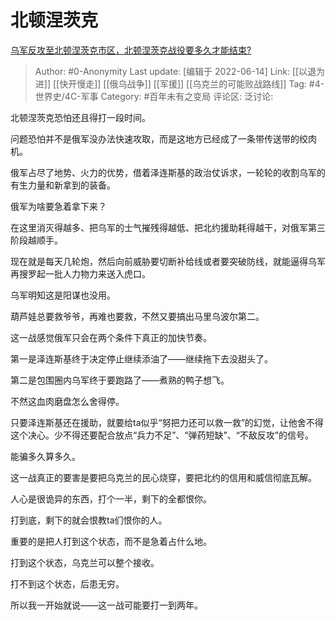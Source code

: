 # 北顿涅茨克
[乌军反攻至北顿涅茨克市区，北顿涅茨克战役要多久才能结束?](https://www.zhihu.com/question/536040944/answer/2527525733)
> Author: #0-Anonymity
> Last update: [编辑于 2022-06-14]
> Link: [[以退为进]] [[快开慢走]] [[俄乌战争]] [[军援]] [[乌克兰的可能败战路线]]
> Tag: #4-世界史/4C-军事
> Category: #百年未有之变局
> 评论区:
> 泛讨论:

北顿涅茨克恐怕还且得打一段时间。

问题恐怕并不是俄军没办法快速攻取，而是这地方已经成了一条带传送带的绞肉机。

俄军占尽了地势、火力的优势，借着泽连斯基的政治仗诉求，一轮轮的收割乌军的有生力量和新拿到的装备。

俄军为啥要急着拿下来？

在这里消灭得越多、把乌军的士气摧残得越低、把北约援助耗得越干，对俄军第三阶段越顺手。

现在就是每天几轮炮，然后向前威胁要切断补给线或者要突破防线，就能逼得乌军再搜罗起一批人力物力来送入虎口。

乌军明知这是阳谋也没用。

葫芦娃总要救爷爷，再难也要救，不然又要搞出马里乌波尔第二。

这一战感觉俄军只会在两个条件下真正的加快节奏。

第一是泽连斯基终于决定停止继续添油了——继续拖下去没甜头了。

第二是包围圈内乌军终于要跑路了——煮熟的鸭子想飞。

不然这血肉磨盘怎么舍得停。

只要泽连斯基还在援助，就要给ta似乎“努把力还可以救一救”的幻觉，让他舍不得这个决心。少不得还要配合放点“兵力不足”、“弹药短缺”、“不敌反攻”的信号。

能骗多久算多久。

这一战真正的要害是要把乌克兰的民心烧穿，要把北约的信用和威信彻底瓦解。

人心是很诡异的东西，打个一半，剩下的全都恨你。

打到底，剩下的就会恨教ta们恨你的人。

重要的是把人打到这个状态，而不是急着占什么地。

打到这个状态，乌克兰可以整个接收。

打不到这个状态，后患无穷。

所以我一开始就说——这一战可能要打一到两年。
